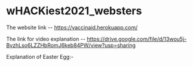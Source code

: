 # wHACKiest2021_websters
The website link -- https://vaccinaid.herokuapp.com/

The link for video explanation -- https://drive.google.com/file/d/13wou5j-BvzhLso6LZZHbRomJ6keb84PW/view?usp=sharing

Explanation of Easter Egg:-




